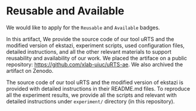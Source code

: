 # Reusable and Available

We would like to apply for the `Reusable` and `Available` badges.

In this artifact, We provide the source code of our tool uRTS and the modified version of ekstazi, experiment scripts, used configuration files, detailed instructions, and all the other relevant 
materials to support reusability and availability of our work. We placed the artiface on a public repository: https://github.com/xlab-uiuc/uRTS-ae. We also archived the artifact on Zenodo.

The source code of our tool uRTS and the modified version of ekstazi is provided with detailed instructions in their README.md files.
To reproduce all the experiment results, we provide all the scripts and relevant with detailed instructions under `experiment/` directory (in this repository).
